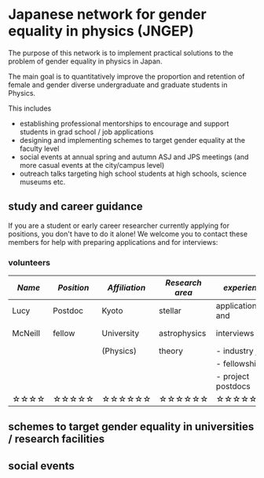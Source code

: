 # Japanese network for gender equality in physics (JNGEP)

The purpose of this network is to implement practical solutions to the problem of gender equality in physics in Japan.

The main goal is to quantitatively improve the proportion and retention of female and gender diverse undergraduate and graduate students in Physics.

This includes

- establishing professional mentorships to encourage and support students in grad school / job applications
- designing and implementing schemes to target gender equality at the faculty level
- social events at annual spring and autumn ASJ and JPS meetings (and more casual events at the city/campus level)
- outreach talks targeting high school students at high schools, science museums etc.

## study and career guidance

If you are a student or early career researcher currently applying for positions, you don't have to do it alone! We welcome you to contact these members for help with preparing applications and for interviews:

### volunteers

| *Name*   | *Position* | *Affiliation* | *Research area* | *experience*        | *contact*                |
| -------- | ---------- | ------------- | --------------- | ------------------- | ---------------------    |
| Lucy     | Postdoc    | Kyoto         | stellar         | applications and    | mcneill + -at sign- +    |
| McNeill  | fellow     | University    | astrophysics    | interviews for      | tap.scphys.kyoto-u.ac.jp |
|          |            | (Physics)     | theory          | - industry jobs     |                          |
|          |            |               |                 | - fellowships       |                          |
|          |            |               |                 | - project postdocs  |                          |
|☆☆☆☆|☆☆☆☆☆|☆☆☆☆☆☆|☆☆☆☆☆☆|☆☆☆☆☆☆☆|☆☆☆☆☆☆☆☆☆☆|

## schemes to target gender equality in universities / research facilities

## social events
